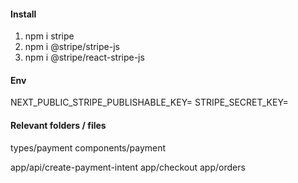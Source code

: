 #### Install

1. npm i stripe
2. npm i @stripe/stripe-js
3. npm i @stripe/react-stripe-js

#### Env

NEXT_PUBLIC_STRIPE_PUBLISHABLE_KEY=
STRIPE_SECRET_KEY=

#### Relevant folders / files

types/payment
components/payment

app/api/create-payment-intent
app/checkout
app/orders
